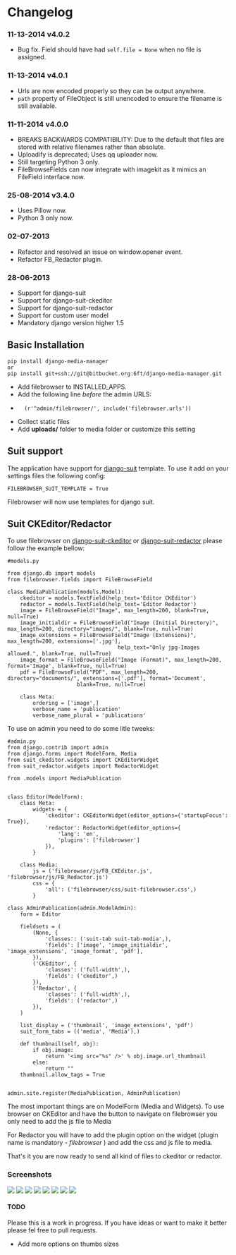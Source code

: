# Changelog

### 11-13-2014 v4.0.2
*   Bug fix. Field should have had `self.file = None` when no file is assigned.

### 11-13-2014 v4.0.1
*   Urls are now encoded properly so they can be output anywhere.
*   `path` property of FileObject is still unencoded to ensure the filename is still available.

### 11-11-2014 v4.0.0
*   BREAKS BACKWARDS COMPATIBILITY: Due to the default that files are stored with
    relative filenames rather than absolute.
*   Uploadify is deprecated; Uses qq uploader now.
*   Still targeting Python 3 only.
*   FileBrowseFields can now integrate with imagekit as it mimics an FileField 
    interface now.

### 25-08-2014 v3.4.0
*   Uses Pillow now.
*   Python 3 only now.

### 02-07-2013
*	Refactor and resolved an issue on window.opener event.
*	Refactor FB_Redactor plugin.

### 28-06-2013

*	Support for django-suit
*	Support for django-suit-ckeditor
*	Support for django-suit-redactor
*	Support for custom user model
*	Mandatory django version higher 1.5

## Basic Installation

	pip install django-media-manager
	or
	pip install git+ssh://git@bitbucket.org:6ft/django-media-manager.git

*	Add filebrowser to INSTALLED_APPS.
*	Add the following line _before_ the admin URLS:
*		(r'^admin/filebrowser/', include('filebrowser.urls'))
*	Collect static files
*	Add __uploads/__ folder to media folder or customize this setting

## Suit support
The application have support for [django-suit](https://github.com/darklow/django-suit) template. To use it add on your settings files the following config:

<code>FILEBROWSER_SUIT_TEMPLATE = True</code> 

Filebrowser will now use templates for django suit.

## Suit CKEditor/Redactor
To use filebrowser on [django-suit-ckeditor](https://github.com/darklow/django-suit-ckeditor) or [django-suit-redactor](https://github.com/darklow/django-suit-redactor) please follow the example bellow:

	#models.py
	
	from django.db import models
	from filebrowser.fields import FileBrowseField
	
	class MediaPublication(models.Model):
    	ckeditor = models.TextField(help_text='Editor CKEditor')
    	redactor = models.TextField(help_text='Editor Redactor')
    	image = FileBrowseField("Image", max_length=200, blank=True, null=True)
    	image_initialdir = FileBrowseField("Image (Initial Directory)", max_length=200, directory="images/", blank=True, null=True)
    	image_extensions = FileBrowseField("Image (Extensions)", max_length=200, extensions=['.jpg'],
                                       help_text="Only jpg-Images allowed.", blank=True, null=True)
    	image_format = FileBrowseField("Image (Format)", max_length=200, format='Image', blank=True, null=True)
    	pdf = FileBrowseField("PDF", max_length=200, directory="documents/", extensions=['.pdf'], format='Document',
                          blank=True, null=True)

    	class Meta:
        	ordering = ['image',]
        	verbose_name = 'publication'
        	verbose_name_plural = 'publications'

To use on admin you need to do some litle tweeks:

	#admin.py
	from django.contrib import admin
	from django.forms import ModelForm, Media
	from suit_ckeditor.widgets import CKEditorWidget
	from suit_redactor.widgets import RedactorWidget

	from .models import MediaPublication


	class Editor(ModelForm):
    	class Meta:
        	widgets = {
            	'ckeditor': CKEditorWidget(editor_options={'startupFocus': True}),
            	'redactor': RedactorWidget(editor_options={
                	'lang': 'en',
                	'plugins': ['filebrowser']
            	}),
        	}

    	class Media:
        	js = ('filebrowser/js/FB_CKEditor.js', 'filebrowser/js/FB_Redactor.js')
        	css = {
            	'all': ('filebrowser/css/suit-filebrowser.css',)
        	}
        	
    class AdminPublication(admin.ModelAdmin):
    	form = Editor

    	fieldsets = (
        	(None, {
            	'classes': ('suit-tab suit-tab-media',),
            	'fields': ['image', 'image_initialdir', 'image_extensions', 'image_format', 'pdf'],
        	}),
        	('CKEditor', {
            	'classes': ('full-width',),
            	'fields': ('ckeditor',)
        	}),
        	('Redactor', {
            	'classes': ('full-width',),
            	'fields': ('redactor',)
        	}),
    	)

    	list_display = ('thumbnail', 'image_extensions', 'pdf')
    	suit_form_tabs = (('media', 'Media'),)

    	def thumbnail(self, obj):
        	if obj.image:
            	return '<img src="%s" />' % obj.image.url_thumbnail
        	else:
            	return ""
    	thumbnail.allow_tags = True


	admin.site.register(MediaPublication, AdminPublication)
   
The most important things are on ModelForm (Media and Widgets). To use browser on CKEditor and have the button to navigate on filebrowser you only need to add the js file to Media

For Redactor you will have to add the plugin option on the widget (plugin name is mandatory - _filebrowser_ ) and add the css and js file to media.

That's it you are now ready to send all kind of files to ckeditor or redactor.

### Screenshots

![](https://dl.dropboxusercontent.com/u/14340361/works/filebrowser.jpeg)
![](https://dl.dropboxusercontent.com/u/14340361/works/filebrowser-versions.jpeg)
![](https://dl.dropboxusercontent.com/u/14340361/works/ckeditor-browser.jpeg)
![](https://dl.dropboxusercontent.com/u/14340361/works/ckeditor-bt-browser.jpeg)
![](https://dl.dropboxusercontent.com/u/14340361/works/ckeditor-image.jpeg)
![](https://dl.dropboxusercontent.com/u/14340361/works/redactor-pop-up.jpeg)
![](https://dl.dropboxusercontent.com/u/14340361/works/redactor-import.jpeg)
![](https://dl.dropboxusercontent.com/u/14340361/works/redactor-files-select.jpeg)

#### TODO

Please this is a work in progress. If you have ideas or want to make it better please fel free to pull requests.

*	Add more options on thumbs sizes


